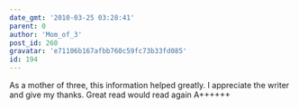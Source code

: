 ```yaml
---
date_gmt: '2010-03-25 03:28:41'
parent: 0
author: 'Mom_of_3'
post_id: 260
gravatar: 'e71106b167afbb760c59fc73b33fd085'
id: 194
---
```


As a mother of three, this information helped greatly. I appreciate the writer and give my thanks. Great read would read again A++++++